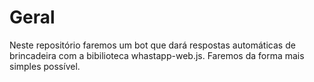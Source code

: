 # Geral 

Neste repositório faremos um bot que dará respostas automáticas de brincadeira com a bibilioteca whastapp-web.js. Faremos da forma mais simples possível.